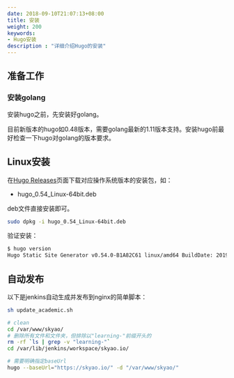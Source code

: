 ```yaml
---
date: 2018-09-10T21:07:13+08:00
title: 安装
weight: 200
keywords:
- Hugo安装
description : "详细介绍Hugo的安装"
---
```


## 准备工作

### 安装golang

安装hugo之前，先安装好golang。

目前新版本的hugo如0.48版本，需要golang最新的1.11版本支持。安装hugo前最好检查一下hugo对golang的版本要求。

## Linux安装

在[Hugo Releases](https://github.com/spf13/hugo/releases)页面下载对应操作系统版本的安装包，如：

- hugo_0.54_Linux-64bit.deb

deb文件直接安装即可。

```bash
sudo dpkg -i hugo_0.54_Linux-64bit.deb 
```

验证安装：

```bash
$ hugo version
Hugo Static Site Generator v0.54.0-B1A82C61 linux/amd64 BuildDate: 2019-02-01T09:40:34Z
```

## 自动发布

以下是jenkins自动生成并发布到nginx的简单脚本：

```bash
sh update_academic.sh

# clean 
cd /var/www/skyao/
# 删除所有文件和文件夹，但排除以"learning-"前缀开头的
rm -rf `ls | grep -v "learning-"`
cd /var/lib/jenkins/workspace/skyao.io/

# 需要明确指定baseUrl
hugo --baseUrl="https://skyao.io/" -d "/var/www/skyao/"
```

